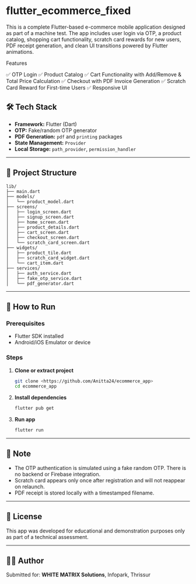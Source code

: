 # flutter_ecommerce_fixed

This is a complete Flutter-based e-commerce mobile application designed as part of a machine test. The app includes user login via OTP, a product catalog, shopping cart functionality, scratch card rewards for new users, PDF receipt generation, and clean UI transitions powered by Flutter animations.

Features

✅ OTP Login 
✅ Product Catalog 
✅ Cart Functionality with Add/Remove & Total Price Calculation
✅ Checkout with PDF Invoice Generation
✅ Scratch Card Reward for First-time Users
✅ Responsive UI 

## 🛠️ Tech Stack

- **Framework:** Flutter (Dart)
- **OTP:** Fake/random OTP generator
- **PDF Generation:** `pdf` and `printing` packages
- **State Management:** `Provider`
- **Local Storage:** `path_provider`, `permission_handler`

---

## 📁 Project Structure

```
lib/
├── main.dart
├── models/
│   └── product_model.dart
├── screens/
│   ├── login_screen.dart
│   ├── signup_screen.dart
│   ├── home_screen.dart
│   ├── product_details.dart
│   ├── cart_screen.dart
│   ├── checkout_screen.dart
│   └── scratch_card_screen.dart
├── widgets/
│   ├── product_tile.dart
│   ├── scratch_card_widget.dart
│   └── cart_item.dart
├── services/
│   ├── auth_service.dart
│   ├── fake_otp_service.dart
│   └── pdf_generator.dart
```

---

## 🧪 How to Run

### Prerequisites
- Flutter SDK installed
- Android/iOS Emulator or device

### Steps

1. **Clone or extract project**  
   ```bash
   git clone <https://github.com/Anitta24/ecommerce_app>
   cd ecommerce_app
   ```

2. **Install dependencies**  
   ```bash
   flutter pub get
   ```

3. **Run app**  
   ```bash
   flutter run
   ```

---

## 📝 Note

- The OTP authentication is simulated using a fake random OTP. There is no backend or Firebase integration.
- Scratch card appears only once after registration and will not reappear on relaunch.
- PDF receipt is stored locally with a timestamped filename.

---

## 📄 License

This app was developed for educational and demonstration purposes only as part of a technical assessment.

---

## 👨‍💻 Author

Submitted for: **WHITE MATRIX Solutions**, Infopark, Thrissur  




